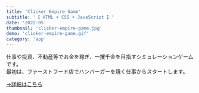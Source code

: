 ```yaml
---
title: 'Clicker Empire Game'
subtitle: '【 HTML + CSS + JavaScript 】'
date: '2022-05'
thumbnail: 'clicker-empire-game.jpg'
demo: 'clicker-empire-game.gif'
category: 'app'
---
```


仕事や投資、不動産等でお金を稼ぎ、一攫千金を目指すシミュレーションゲームです。  
最初は、ファーストフード店でハンバーガーを焼く仕事からスタートします。

[→詳細はこちら](https://github.com/khkmgch/Clicker_Empire_Game)